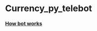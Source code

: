 # Currency_py_telebot

<h3>
  <a href='https://youtube.com/shorts/tZHyPhXKEqc?feature=share'>
    How bot works
  </a>
</h3>
